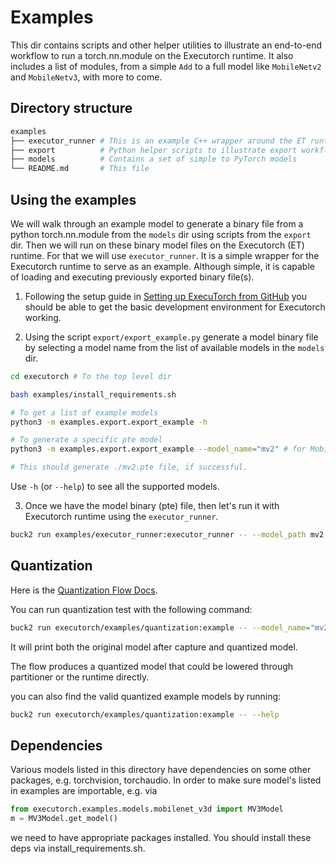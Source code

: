 # Examples

This dir contains scripts and other helper utilities to illustrate an end-to-end workflow to run a torch.nn.module on the Executorch runtime.
It also includes a list of modules, from a simple `Add` to a full model like `MobileNetv2` and `MobileNetv3`, with more to come.


## Directory structure
```bash
examples
├── executor_runner # This is an example C++ wrapper around the ET runtime
├── export          # Python helper scripts to illustrate export workflow
├── models          # Contains a set of simple to PyTorch models
└── README.md       # This file
```

## Using the examples

We will walk through an example model to generate a binary file from a python torch.nn.module
from the `models` dir using scripts from the `export` dir. Then we will run on these binary
model files on the Executorch (ET) runtime. For that we will use `executor_runner`. It is a simple
wrapper for the Executorch runtime to serve as an example. Although simple, it is capable of loading
and executing previously exported binary file(s).


1. Following the setup guide in [Setting up ExecuTorch from GitHub](/docs/website/docs/tutorials/00_setting_up_executorch.md)
you should be able to get the basic development environment for Executorch working.

2. Using the script `export/export_example.py` generate a model binary file by selecting a
model name from the list of available models in the `models` dir.


```bash
cd executorch # To the top level dir

bash examples/install_requirements.sh

# To get a list of example models
python3 -m examples.export.export_example -h

# To generate a specific pte model
python3 -m examples.export.export_example --model_name="mv2" # for MobileNetv2

# This should generate ./mv2.pte file, if successful.
```

Use `-h` (or `--help`) to see all the supported models.

3. Once we have the model binary (pte) file, then let's run it with Executorch runtime using the `executor_runner`.

```bash
buck2 run examples/executor_runner:executor_runner -- --model_path mv2.pte
```

## Quantization
Here is the [Quantization Flow Docs](/docs/website/docs/tutorials/quantization_flow.md).

You can run quantization test with the following command:
```bash
buck2 run executorch/examples/quantization:example -- --model_name="mv2" # for MobileNetv2
```
It will print both the original model after capture and quantized model.

The flow produces a quantized model that could be lowered through partitioner or the runtime directly.


you can also find the valid quantized example models by running:
```bash
buck2 run executorch/examples/quantization:example -- --help
```

## Dependencies

Various models listed in this directory have dependencies on some other packages, e.g. torchvision, torchaudio.
In order to make sure model's listed in examples are importable, e.g. via

```python
from executorch.examples.models.mobilenet_v3d import MV3Model
m = MV3Model.get_model()
```
we need to have appropriate packages installed. You should install these deps via install_requirements.sh.
